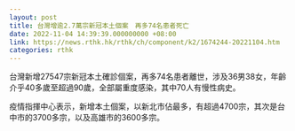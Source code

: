 ```yaml
---
layout: post
title: 台灣增逾2.7萬宗新冠本土個案　再多74名患者死亡
date: 2022-11-04 14:39:39.000000000 +08:00
link: https://news.rthk.hk/rthk/ch/component/k2/1674244-20221104.htm
categories: rthk
---
```


台灣新增27547宗新冠本土確診個案，再多74名患者離世，涉及36男38女，年齡介乎40多歲至超過90歲，全部屬重度感染，其中70人有慢性病史。

疫情指揮中心表示，新增本土個案，以新北市佔最多，有超過4700宗，其次是台中市的3700多宗，以及高雄市的3600多宗。

